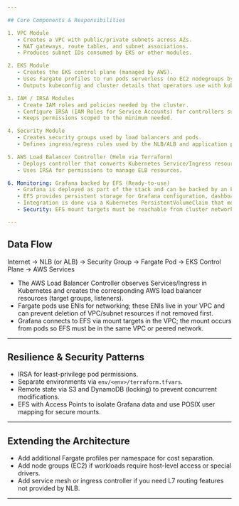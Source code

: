 ```yaml
---

## Core Components & Responsibilities

1. VPC Module
   - Creates a VPC with public/private subnets across AZs.
   - NAT gateways, route tables, and subnet associations.
   - Produces subnet IDs consumed by EKS or other modules.

2. EKS Module
   - Creates the EKS control plane (managed by AWS).
   - Uses Fargate profiles to run pods serverless (no EC2 nodegroups by default).
   - Outputs kubeconfig and cluster details that operators use with kubectl.

3. IAM / IRSA Modules
   - Create IAM roles and policies needed by the cluster.
   - Configure IRSA (IAM Roles for Service Accounts) for controllers such as the AWS Load Balancer Controller and Grafana.
   - Keeps permissions scoped to the minimum needed.

4. Security Module
   - Creates security groups used by load balancers and pods.
   - Defines ingress/egress rules used by the NLB/ALB and application ports.

5. AWS Load Balancer Controller (Helm via Terraform)
   - Deploys controller that converts Kubernetes Service/Ingress resources into AWS ELB resources (ALB/NLB).
   - Uses IRSA for permissions to manage ELB resources.

6. Monitoring: Grafana backed by EFS (Ready-to-use)
   - Grafana is deployed as part of the stack and can be backed by an EFS file system and access point.
   - EFS provides persistent storage for Grafana configuration, dashboards, plugins, and data that must survive pod restarts and cluster reprovisioning.
   - Integration is done via a Kubernetes PersistentVolumeClaim that mounts an EFS-backed PersistentVolume — the module expects `efs_file_system_id` and `efs_access_point_id` tfvars if you want to enable this.
   - Security: EFS mount targets must be reachable from cluster networking and SG rules must allow NFS (TCP/2049) traffic.

---
```


## Data Flow

Internet -> NLB (or ALB) -> Security Group -> Fargate Pod -> EKS Control Plane -> AWS Services

- The AWS Load Balancer Controller observes Services/Ingress in Kubernetes and creates the corresponding AWS load balancer resources (target groups, listeners).
- Fargate pods use ENIs for networking; these ENIs live in your VPC and can prevent deletion of VPC/subnet resources if not removed first.
- Grafana connects to EFS via mount targets in the VPC; the mount occurs from pods so EFS must be in the same VPC or peered network.

---

## Resilience & Security Patterns

- IRSA for least-privilege pod permissions.
- Separate environments via `env/<env>/terraform.tfvars`.
- Remote state via S3 and DynamoDB (locking) to prevent concurrent modifications.
- EFS with Access Points to isolate Grafana data and use POSIX user mapping for secure mounts.

---

## Extending the Architecture

- Add additional Fargate profiles per namespace for cost separation.
- Add node groups (EC2) if workloads require host-level access or special drivers.
- Add service mesh or ingress controller if you need L7 routing features not provided by NLB.

---
